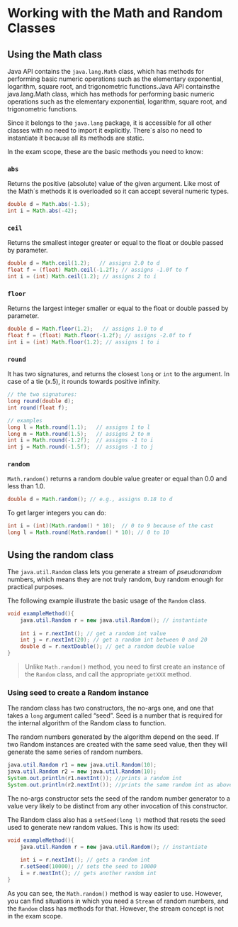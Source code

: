 # Working with the Math and Random Classes

## Using the Math class

Java API contains the `java.lang.Math` class, which has methods for performing basic numeric operations such as the elementary exponential, logarithm, square root, and trigonometric functions.Java API containsthe java.lang.Math class, which has methods for performing basic numeric operations such as the elementary exponential, logarithm, square root, and trigonometric functions.

Since it belongs to the `java.lang` package, it is accessible for all other classes with no need to import it explicitly. There´s also no need to instantiate it because all its methods are static.

In the exam scope, these are the basic methods you need to know:

### `abs`

Returns the positive (absolute) value of the given argument. Like most of the Math´s methods it is overloaded so it can accept several numeric types.

```java
double d = Math.abs(-1.5);
int i = Math.abs(-42);
```

### `ceil`

Returns the smallest integer greater or equal to the float or double passed by parameter.

```java
double d = Math.ceil(1.2);   // assigns 2.0 to d
float f = (float) Math.ceil(-1.2f); // assigns -1.0f to f
int i = (int) Math.ceil(1.2); // assigns 2 to i
```

### `floor`

Returns the largest integer smaller or equal to the float or double passed by parameter.

```java
double d = Math.floor(1.2);   // assigns 1.0 to d
float f = (float) Math.floor(-1.2f); // assigns -2.0f to f
int i = (int) Math.floor(1.2); // assigns 1 to i
```

### `round`

It has two signatures, and returns the closest `long` or `int` to the argument. In case of a tie (x.5), it rounds towards positive infinity.

```java
// the two signatures:
long round(double d);
int round(float f);

// examples
long l = Math.round(1.1);   // assigns 1 to l
long m = Math.round(1.5);   // assigns 2 to m
int i = Math.round(-1.2f);  // assigns -1 to i
int j = Math.round(-1.5f);  // assigns -1 to j
```

### `random`

`Math.random()` returns a random double value greater or equal than 0.0 and less than 1.0.

```java
double d = Math.random(); // e.g., assigns 0.18 to d
```

To get larger integers you can do:

```java
int i = (int)(Math.random() * 10);  // 0 to 9 because of the cast
long l = Math.round(Math.random() * 10); // 0 to 10
```

## Using the random class

The `java.util.Random` class lets you generate a stream of *pseudorandom* numbers, which means they are not truly random, buy random enough for practical purposes. 

The following example illustrate the basic usage of the `Random` class.

```java
void exampleMethod(){
	java.util.Random r = new java.util.Random(); // instantiate
	
	int i = r.nextInt(); // get a random int value
	int j = r.nextInt(20); // get a random int between 0 and 20
	double d = r.nextDouble(); // get a random double value
}
```

> Unlike `Math.random()` method, you need to first create an instance of the `Random` class, and call the appropriate `getXXX` method.
> 

### Using seed to create a Random instance

The random class has two constructors, the no-args one, and one that takes a `long` argument called “seed”. Seed is a number that is required for the internal algorithm of the Random class to function.

The random numbers generated by the algorithm depend on the seed. If two Random instances are created with the same seed value, then they will generate the same series of random numbers.

```java
java.util.Random r1 = new java.util.Random(10);
java.util.Random r2 = new java.util.Random(10);     
System.out.println(r1.nextInt()); //prints a random int     
System.out.println(r2.nextInt()); //prints the same random int as above
```

The no-args constructor sets the seed of the random number generator to a value very likely to be distinct from any other invocation of this constructor.

The Random class also has a `setSeed(long l)` method that resets the seed used to generate new random values.  This is how its used:

```java
void exampleMethod(){
	java.util.Random r = new java.util.Random(); // instantiate
	
	int i = r.nextInt(); // gets a random int
	r.setSeed(10000); // sets the seed to 10000
	i = r.nextInt(); // gets another random int
}
```

As you can see, the `Math.random()` method is way easier to use. However, you can find situations in which you need a `Stream` of random numbers, and the `Random` class has methods for that. However, the stream concept is not in the exam scope.